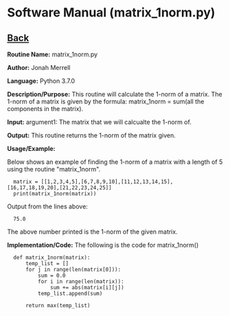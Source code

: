 # Software Manual (matrix_1norm.py)

## [Back](../softwaremanual)

**Routine Name:**           matrix_1norm.py

**Author:** Jonah Merrell

**Language:** Python 3.7.0

**Description/Purpose:** This routine will calculate the 1-norm of a matrix. The 1-norm of a matrix is
 given by the formula: matrix_1norm = sum(all the components in the matrix).

**Input:** argument1: The matrix that we will calcualte the 1-norm of.

**Output:** This routine returns the 1-norm of the matrix given.

**Usage/Example:**

Below shows an example of finding the 1-norm of a matrix with a length of 5 using the routine "matrix_1norm". 

      matrix = [[1,2,3,4,5],[6,7,8,9,10],[11,12,13,14,15],[16,17,18,19,20],[21,22,23,24,25]]
      print(matrix_1norm(matrix))

Output from the lines above:

      75.0

The above number printed is the 1-norm of the given matrix.

**Implementation/Code:** The following is the code for matrix_1norm()


      def matrix_1norm(matrix):
          temp_list = []
          for j in range(len(matrix[0])):
              sum = 0.0
              for i in range(len(matrix)):
                  sum += abs(matrix[i][j])
              temp_list.append(sum)
      
          return max(temp_list)
